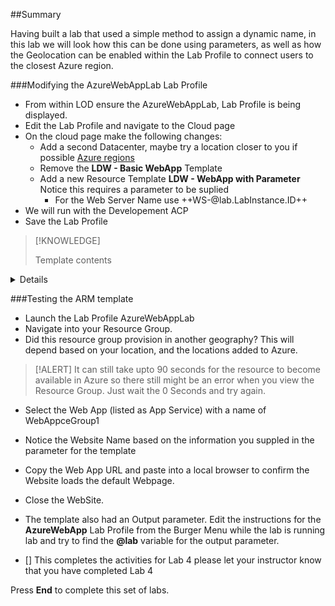 ##Summary

Having built a lab that used a simple method to assign a dynamic name, in this lab we will look how this can be done using parameters, as well as how the Geolocation can be enabled within the Lab Profile to connect users to the closest Azure region.

###Modifying the AzureWebAppLab Lab Profile

- From within LOD ensure the AzureWebAppLab, Lab Profile is being displayed.
- Edit the Lab Profile and navigate to the Cloud page
- On the cloud page make the following changes:
    - Add a second Datacenter, maybe try a location closer to you if possible [Azure regions](https://azure.microsoft.com/en-gb/global-infrastructure/geographies/#overview)
    - Remove the **LDW - Basic WebApp** Template
    - Add a new Resource Template **LDW - WebApp with Parameter**  Notice this requires a parameter to be suplied
        - For the Web Server Name use ++WS-&#64;lab.LabInstance.ID++
- We will run with the Developement ACP
- Save the Lab Profile

>[!KNOWLEDGE]<summary>
  Template contents
  </summary>
  <details>
>In this ARM Template notice there is a parameters section near the top and at the bottom there is an Output section.
>
>```ARMTemplate-nocopy
>{
>    "$schema": "https://schema.management.azure.com/schemas/2019-04-01/deploymentTemplate.json#",
>   "contentVersion": "1.0.0.0",
>        "parameters": {
>            "webServerName": {
>            "type": "string"
>    }
>  },
>    "resources": [
>        {
>            "apiVersion": "2021-03-01",
>            "name": "AppServicePlan1",
>            "type": "Microsoft.Web/serverfarms",
>            "location": "[resourceGroup().location]",
>            "sku": {
>                "name": "D1",
>                "capacity": 1
>        },
>            "properties": {
>                "name": "AppServicePlan1"
>           }
>        },
>        {
>            "apiVersion": "2021-03-01",
>            "name": "[parameters('webServerName')]",
>            "type": "Microsoft.Web/sites",
>            "location": "[resourceGroup().location]",
>            "dependsOn": [
>                "Microsoft.Web/serverfarms/AppServicePlan1"
>            ],
>            "properties": {
>                "name": "[parameters('webServerName')]",
>                "serverFarmId": "[resourceId('Microsoft.Web/serverfarms/', 'AppServicePlan1')]",
>                "httpsOnly":true
>            }
>        }
>    ],
>    "outputs": {
>        "webServerFQDN": {
>        "type": "String",
>        "value": "[reference(parameters('webServerName')).defaultHostName]"
>        }
>    }
>}
>```
</details>

###Testing the ARM template

- Launch the Lab Profile AzureWebAppLab
- Navigate into your Resource Group.
- Did this resource group provision in another geography?  This will depend based on your location, and the locations added to Azure.

>[!ALERT] It can still take upto 90 seconds for the resource to become available in Azure so there still might be an error when you view the Resource Group.  Just wait the 0 Seconds and try again.

- Select the Web App (listed as App Service) with a name of WebAppceGroup1
- Notice the Website Name based on the information you suppled in the parameter for the template
- Copy the Web App URL and paste into a local browser to confirm the Website loads the default Webpage.
- Close the WebSite.
- The template also had an Output parameter.  Edit the instructions for the **AzureWebApp** Lab Profile from the Burger Menu while the lab is running lab and try to find the **@lab** variable for the output parameter.

- [] This completes the activities for Lab 4 please let your instructor know that you have completed Lab 4

Press **End** to complete this set of labs.
